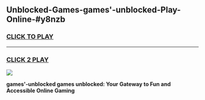 
## Unblocked-Games-games'-unblocked-Play-Online-#y8nzb
<h3>
<a href="https://premium.freeplayer.one?title=games'-unblocked&ref=27F">CLICK TO PLAY</a></h3>
<hr>

<h3>
<a href="https://premium.freeplayer.one?title=games'-unblocked&ref=27F">CLICK 2 PLAY</a>
  
</h3>

<a href="https://premium.freeplayer.one?title=games'-unblocked&ref=27F"><img src="https://clearcache.store/games.png"></a>


**games'-unblocked games unblocked: Your Gateway to Fun and Accessible Online Gaming**
